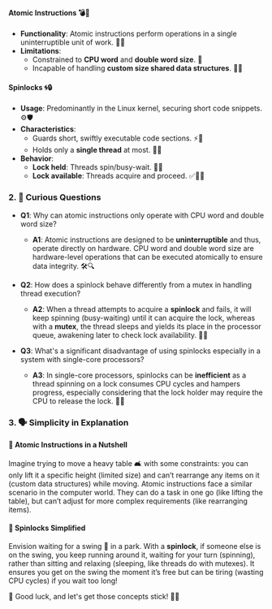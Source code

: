 #### Atomic Instructions 💣📘
- **Functionality**: Atomic instructions perform operations in a single uninterruptible unit of work. 🚫🔄
- **Limitations**: 
  - Constrained to **CPU word** and **double word size**. 📏
  - Incapable of handling **custom size shared data structures**. 🚫🔀
  
#### Spinlocks 🌀🔒
- **Usage**: Predominantly in the Linux kernel, securing short code snippets. ⚙️🛡️
- **Characteristics**: 
  - Guards short, swiftly executable code sections. ⚡🔏
  - Holds only a **single thread** at most. 🧵➰
- **Behavior**: 
  - **Lock held**: Threads spin/busy-wait. 🔄⏰
  - **Lock available**: Threads acquire and proceed. ✅🚶‍♂️

### 2. 🤔 Curious Questions 

- **Q1**: Why can atomic instructions only operate with CPU word and double word size? 
  - **A1**: Atomic instructions are designed to be **uninterruptible** and thus, operate directly on hardware. CPU word and double word size are hardware-level operations that can be executed atomically to ensure data integrity. 🛠️🔍
  
- **Q2**: How does a spinlock behave differently from a mutex in handling thread execution?
  - **A2**: When a thread attempts to acquire a **spinlock** and fails, it will keep spinning (busy-waiting) until it can acquire the lock, whereas with a **mutex**, the thread sleeps and yields its place in the processor queue, awakening later to check lock availability. 🔄💤

- **Q3**: What's a significant disadvantage of using spinlocks especially in a system with single-core processors?
  - **A3**: In single-core processors, spinlocks can be **inefficient** as a thread spinning on a lock consumes CPU cycles and hampers progress, especially considering that the lock holder may require the CPU to release the lock. 🔄🐌

### 3. 🗣️ Simplicity in Explanation 

#### 🌟 Atomic Instructions in a Nutshell 
Imagine trying to move a heavy table 🛋️ with some constraints: you can only lift it a specific height (limited size) and can’t rearrange any items on it (custom data structures) while moving. Atomic instructions face a similar scenario in the computer world. They can do a task in one go (like lifting the table), but can’t adjust for more complex requirements (like rearranging items).

#### 🌟 Spinlocks Simplified
Envision waiting for a swing 🎡 in a park. With a **spinlock**, if someone else is on the swing, you keep running around it, waiting for your turn (spinning), rather than sitting and relaxing (sleeping, like threads do with mutexes). It ensures you get on the swing the moment it’s free but can be tiring (wasting CPU cycles) if you wait too long!

🚀 Good luck, and let's get those concepts stick! 🧠💪